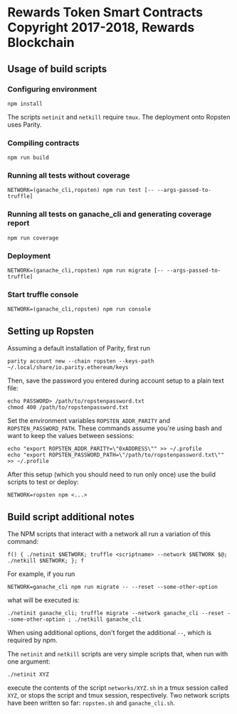 Rewards Token Smart Contracts
Copyright 2017-2018, Rewards Blockchain
=======================

Usage of build scripts
-----------------------

### Configuring environment
	npm install

The scripts `netinit` and `netkill` require `tmux`. The deployment onto Ropsten uses Parity.

### Compiling contracts
	npm run build

### Running all tests without coverage
	NETWORK=(ganache_cli,ropsten) npm run test [-- --args-passed-to-truffle]

### Running all tests on ganache_cli and generating coverage report
	npm run coverage

### Deployment
	NETWORK=(ganache_cli,ropsten) npm run migrate [-- --args-passed-to-truffle]

### Start truffle console
	NETWORK=(ganache_cli,ropsten) npm run console

Setting up Ropsten
------------------

Assuming a default installation of Parity, first run

	parity account new --chain ropsten --keys-path ~/.local/share/io.parity.ethereum/keys

Then, save the password you entered during account setup to a plain text file:

	echo PASSWORD> /path/to/ropstenpassword.txt
	chmod 400 /path/to/ropstenpassword.txt 

Set the environment variables `ROPSTEN_ADDR_PARITY` and `ROPSTEN_PASSWORD_PATH`. These commands assume you're using bash and want to keep the values between sessions:

	echo "export ROPSTEN_ADDR_PARITY=\"0xADDRESS\"" >> ~/.profile
	echo "export ROPSTEN_PASSWORD_PATH=\"/path/to/ropstenpassword.txt\"" >> ~/.profile

After this setup (which you should need to run only once) use the build scripts to test or deploy:

	NETWORK=ropsten npm <...>

Build script additional notes
-----------------------------

The NPM scripts that interact with a network all run a variation of this command:
	
	f() { ./netinit $NETWORK; truffle <scriptname> --network $NETWORK $@; ./netkill $NETWORK; }; f

For example, if you run
	
	NETWORK=ganache_cli npm run migrate -- --reset --some-other-option

what will be executed is:

	./netinit ganache_cli; truffle migrate --network ganache_cli --reset --some-other-option ; ./netkill ganache_cli

When using additional options, don't forget the additional `--`, which is required by npm.

The `netinit` and `netkill` scripts are very simple scripts that, when run with one argument:

	./netinit XYZ

execute the contents of the script `networks/XYZ.sh` in a tmux session called `XYZ`, or stops the script and tmux session, respectively. Two network scripts have been written so far: `ropsten.sh` and `ganache_cli.sh`.